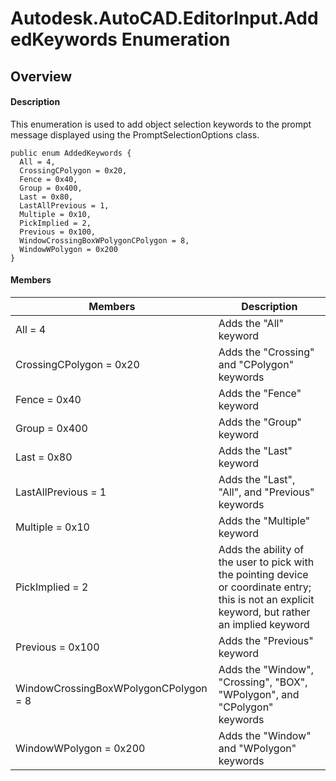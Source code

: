 # Autodesk.AutoCAD.EditorInput.AddedKeywords Enumeration

## Overview

#### Description
This enumeration is used to add object selection keywords to the prompt message displayed using the PromptSelectionOptions class.
```text
public enum AddedKeywords {
  All = 4,
  CrossingCPolygon = 0x20,
  Fence = 0x40,
  Group = 0x400,
  Last = 0x80,
  LastAllPrevious = 1,
  Multiple = 0x10,
  PickImplied = 2,
  Previous = 0x100,
  WindowCrossingBoxWPolygonCPolygon = 8,
  WindowWPolygon = 0x200
}
```

#### Members
| Members | Description |
| --- | --- |
| All = 4 | Adds the "All" keyword |
| CrossingCPolygon = 0x20 | Adds the "Crossing" and "CPolygon" keywords |
| Fence = 0x40 | Adds the "Fence" keyword |
| Group = 0x400 | Adds the "Group" keyword |
| Last = 0x80 | Adds the "Last" keyword |
| LastAllPrevious = 1 | Adds the "Last", "All", and "Previous" keywords |
| Multiple = 0x10 | Adds the "Multiple" keyword |
| PickImplied = 2 | Adds the ability of the user to pick with the pointing device or coordinate entry; this is not an explicit keyword, but rather an implied keyword |
| Previous = 0x100 | Adds the "Previous" keyword |
| WindowCrossingBoxWPolygonCPolygon = 8 | Adds the "Window", "Crossing", "BOX", "WPolygon", and "CPolygon" keywords |
| WindowWPolygon = 0x200 | Adds the "Window" and "WPolygon" keywords |